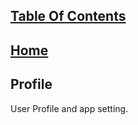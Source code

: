 ## [Table Of Contents](https://github.com/diohlicious/collection-management-app/blob/master/Readme.md)
## [Home](Menu.md)
## Profile
User Profile and app setting.
